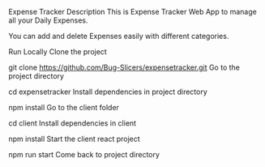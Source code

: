 Expense Tracker
Description
This is Expense Tracker Web App to manage all your Daily Expenses.

You can add and delete Expenses easily with different categories.

Run Locally
Clone the project

  git clone https://github.com/Bug-Slicers/expensetracker.git
Go to the project directory

  cd expensetracker
Install dependencies in project directory

  npm install
Go to the client folder

  cd client
Install dependencies in client

  npm install
Start the client react project

  npm run start
Come back to project directory

